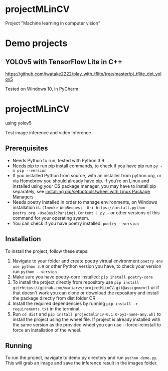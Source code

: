 # projectMLinCV
Project "Machine learning in computer vision"

# Demo projects

## YOLOv5 with TensorFlow Lite in C++
https://github.com/iwatake2222/play_with_tflite/tree/master/pj_tflite_det_yolov5


Tested on Windows 10, in PyCharm

# projectMLinCV
using yolov5

Test image inference and video inference

## Prerequisites

 - Needs Python to run, tested with Python 3.9
 - Needs pip to run pip install commands, to check if you have pip run `py -m pip --version`
 - If you installed Python from source, with an installer from python.org, or via Homebrew you should already have pip. If you’re on Linux and installed using your OS package manager, you may have to install pip separately, see [installing pip/setuptools/wheel with Linux Package Managers](https://packaging.python.org/en/latest/guides/installing-using-linux-tools/)
 - Needs poetry installed in order to manage environments, on Windows installation is: `(Invoke-WebRequest -Uri https://install.python-poetry.org -UseBasicParsing).Content | py -` or other versions of this command for your operating system.  
 - You can check if you have poetry installed: `poetry --version`

## Installation

To install the project, follow these steps:

1. Navigate to your folder and create poetry virtual environment `poetry env use python 3.9` or other Python version you have, to check your version run `python --version`
2. Make sure you have poetry-core installed: `pip install poetry-core`
3. To install the project directly from repository use `pip install git+https://github.com/mariarzv/projectMLinCV.git@assignment1`  or if that doesn't work you can clone or download the repository and install the package directly from dist folder
OR
4. Install the required dependencies by running `pip install -r requirements.txt` in the terminal.
5. Run `cd dist` and `pip install projectmlincv-0.1.0-py3-none-any.whl` to install the project using the wheel file. If project is already installed with the same version as the provided wheel you can use --force-reinstall to force an installation of the wheel.

## Running

To run the project, navigate to demo.py directory and run `python demo.py`. This will grab an image and save the inference result in the images folder.





